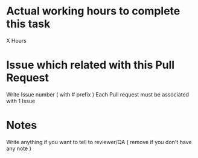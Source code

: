 # Actual working hours to complete this task

X Hours

# Issue which related with this Pull Request

Write Issue number ( with # prefix )
Each Pull request must be associated with 1 Issue

# Notes

Write anything if you want to tell to reviewer/QA
( remove if you don't have any note )
